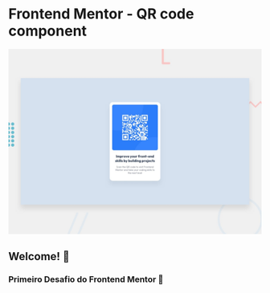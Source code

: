 # Frontend Mentor - QR code component

![Design preview for the QR code component coding challenge](./design/desktop-preview.jpg)

## Welcome! 👋

### **Primeiro Desafio do Frontend Mentor 🚀**


